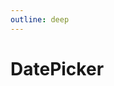 ```yaml
---
outline: deep
---
```


<script setup>
  
import ZDatePicker from '../../src/ZDatePicker.vue';

</script>

# DatePicker


<ZDatePicker />
